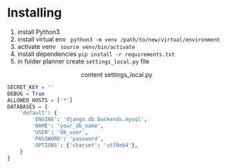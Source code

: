 # Installing
1. install Python3
2. install virtual env ``` python3 -m venv /path/to/new/virtual/environment```
3. activate venv ``` source venv/bin/activate```
4. install dependencies ``` pip install -r requirements.txt ```
5. in folder planner create ```settings_local.py``` file
<p align="center"> content settings_local.py </p>

```python
SECRET_KEY = ''
DEBUG = True 
ALLOWED_HOSTS = ['*']
DATABASES = {
    'default': {
        'ENGINE': 'django.db.backends.mysql',
        'NAME': 'your_db_name',
        'USER': 'db_user',
        'PASSWORD': 'password',
        'OPTIONS': {'charset': 'utf8mb4'},
    }
}
```
